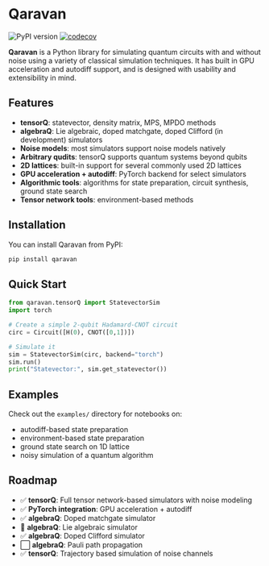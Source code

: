 # Qaravan

![PyPI version](https://img.shields.io/pypi/v/qaravan)
[![codecov](https://codecov.io/gh/alam-faisal/qaravan/branch/master/graph/badge.svg)](https://codecov.io/gh/alam-faisal/qaravan)

**Qaravan** is a Python library for simulating quantum circuits with and without noise using a variety of classical simulation techniques. It has built in GPU acceleration and autodiff support, and is designed with usability and extensibility in mind.  

## Features

- **tensorQ**: statevector, density matrix, MPS, MPDO methods
- **algebraQ**: Lie algebraic, doped matchgate, doped Clifford (in development) simulators
- **Noise models**: most simulators support noise models natively
- **Arbitrary qudits**: tensorQ supports quantum systems beyond qubits
- **2D lattices**: built-in support for several commonly used 2D lattices
- **GPU acceleration + autodiff**: PyTorch backend for select simulators
- **Algorithmic tools**: algorithms for state preparation, circuit synthesis, ground state search
- **Tensor network tools**: environment-based methods

## Installation

You can install Qaravan from PyPI:

```bash
pip install qaravan
```

## Quick Start

```python 
from qaravan.tensorQ import StatevectorSim
import torch

# Create a simple 2-qubit Hadamard-CNOT circuit
circ = Circuit([H(0), CNOT([0,1])])

# Simulate it
sim = StatevectorSim(circ, backend="torch")
sim.run()
print("Statevector:", sim.get_statevector())
```

## Examples

Check out the `examples/` directory for notebooks on:
- autodiff-based state preparation 
- environment-based state preparation
- ground state search on 1D lattice
- noisy simulation of a quantum algorithm

## Roadmap 

- ✅ **tensorQ**: Full tensor network-based simulators with noise modeling
- ✅ **PyTorch integration**: GPU acceleration + autodiff
- ✅ **algebraQ**: Doped matchgate simulator
- 🔧 **algebraQ**: Lie algebraic simulator 
- ✅ **algebraQ**: Doped Clifford simulator 
- ⬜ **algebraQ**: Pauli path propagation 
- ✅ **tensorQ**: Trajectory based simulation of noise channels 